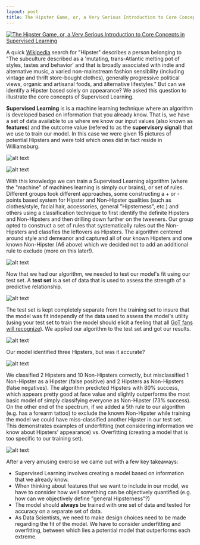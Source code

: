 ```yaml
---
layout: post
title: The Hipster Game, or, a Very Serious Introduction to Core Concepts in Supervised Learning
---
```


[<img src="hipstergame_banner.jpg" title="The Hipster Game, or, a Very Serious Introduction to Core Concepts in Supervised Learning"/>](https://github.com/GarrettHoffman/garretthoffman.github.io/tree/master/assets/)

A quick [Wikipedia](https://en.wikipedia.org/wiki/Hipster_(contemporary_subculture) "Hipster (contemporary subculture)") search for "Hipster" describes a person belonging to "The subculture described as a 'mutating, trans-Atlantic melting pot of styles, tastes and behavior' and that is broadly associated with indie and alternative music, a varied non-mainstream fashion sensibility (including vintage and thrift store-bought clothes), generally progressive political views, organic and artisanal foods, and alternative lifestyles."  But can we identify a Hipster based solely on appearance?  We asked this question to illustrate the core concepts of Supervised Learning.

**Supervised Learning** is is a machine learning technique where an algorithm is developed based on information that you already know.  That is, we have a set of data available to us where we know our input values (also known as **features**) and the outcome value (refered to as the **supervisory signal**) that we use to train our model.  In this case we were given 15 pictures of potential Hipsters and were told which ones did in fact reside in Williamsburg.  

![alt text](https://github.com/GarrettHoffman/garretthoffman.github.io/tree/master/assets/hipstergame_trainset.jpg "Hipster Training Set")

![alt text](https://github.com/GarrettHoffman/garretthoffman.github.io/tree/master/assets/hipstergame_trainset.jpg "True Training Set Hipsters")

With this knowledge we can train a Supervised Learning algorithm (where the "machine" of machines learning is simply our brains), or set of rules.  Different groups took different approaches, some constructing a + or - points based system for Hipster and Non-Hipster qualities (such as clothes/style, facial hair, accessories, general "Hipsterness", etc.) and others using a classification technique to first identify the definite Hipsters and Non-Hipsters and then drilling down further on the tweeners.  Our group opted to construct a set of rules that systematically rules out the Non-Hipsters and classfies the leftovers as Hipsters.  The algorithm centered around style and demeanor and captured all of our known Hipsters and one known Non-Hipster (A6 above) which we decided not to add an additional rule to exclude (more on this later!).

![alt text](https://github.com/GarrettHoffman/garretthoffman.github.io/tree/master/assets/hipstergame_alg.jpg "Hipster Algorithm")

Now that we had our algorithm, we needed to test our model's fit using our test set.  A **test set** is a set of data that is used to assess the strength of a predictive relationship.

![alt text](https://github.com/GarrettHoffman/garretthoffman.github.io/tree/master/assets/hipstergame_testset.jpg "Hipster Test Set")

The test set is kept completely separate from the training set to insure that the model was fit independly of the data used to assess the model's utility (using your test set to train the model should elicit a feeling that all [GoT fans will recognize](https://media.giphy.com/media/l41lOCS45UvxvGsOQ/giphy.gif "Shame.")).  We applied our algorithm to the test set and got our results.

![alt text](https://github.com/GarrettHoffman/garretthoffman.github.io/tree/master/assets/hhipstergame_alg_results.jpg "Hipster Algorithm Results")

Our model identified three Hipsters, but was it accurate?  

![alt text](https://github.com/GarrettHoffman/garretthoffman.github.io/tree/master/assets/hipstergame_trainset.jpg "True Training Set Hipsters")

We classified 2 Hipsters and 10 Non-Hipsters correctly, but misclassified 1 Non-Hipster as a Hipster (false positive) and 2 Hipsters as Non-Hipsters (false negatives).  The algorithm predicted Hipsters with 80% success, which appears pretty good at face value and slightly outperforms the most basic model of simply classifying everyone as Non-Hipster (73% success).  On the other end of the spectrum, if we added a 5th rule to our algorithm (e.g. has a forearm tattoo) to exclude the known Non-Hipster while training the model we could have miss-classified another Hipster in our test set.  This demonstrates examples of underfitting (not considering information we know about Hipsters' appearance) vs. Overfitting (creating a model that is too specific to our training set).

![alt text](https://github.com/GarrettHoffman/garretthoffman.github.io/tree/master/assets/hipstergame_trainset.jpg "Class Results")

After a very amusing exercise we came out with a few key takeaways:

* Supervised Learning involves creating a model based on information that we already know.
* When thinking about features that we want to include in our model, we have to consider how well something can be objectively quantified (e.g. how can we objectively define "general Hipsterness"?)
* The model should **always** be trained with one set of data and tested for accuracy on a separate set of data.
* As Data Scientists, we need to make design choices need to be made regarding the fit of the model. We have to consider underfitting and overfitting, between which lies a potential model that outperforms each extreme.